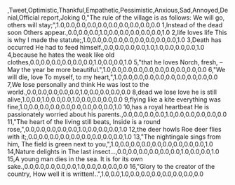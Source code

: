 ,Tweet,Optimistic,Thankful,Empathetic,Pessimistic,Anxious,Sad,Annoyed,Denial,Official report,Joking
0,"The rule of the village is as follows: We will go, others will stay;",1.0,0.0,0.0,0.0,0.0,0.0,0.0,0.0,0.0,0.0
1,Instead of the dead soon Others appear.,0.0,0.0,0.0,1.0,0.0,0.0,0.0,0.0,0.0,1.0
2,life loves life This is why I made the statute;,1.0,0.0,0.0,0.0,0.0,0.0,0.0,0.0,0.0,1.0
3,Death has occurred He had to feed himself.,0.0,0.0,0.0,0.0,1.0,1.0,0.0,0.0,0.0,1.0
4,because he hates the weak like old clothes,0.0,0.0,0.0,0.0,0.0,0.0,1.0,0.0,0.0,1.0
5,"that he loves Norch, fresh, – May the year be more beautiful.",1.0,0.0,0.0,0.0,0.0,0.0,0.0,0.0,0.0,0.0
6,"We will die, love To myself, to my heart,",1.0,0.0,0.0,0.0,0.0,0.0,0.0,0.0,0.0,0.0
7,We lose personally and think He was lost to the world.,0.0,0.0,0.0,0.0,0.0,1.0,0.0,0.0,0.0,0.0
8,dead we lose love he is still alive,1.0,0.0,1.0,0.0,0.0,1.0,0.0,0.0,0.0,0.0
9,flying like a kite everything was fine,1.0,0.0,0.0,0.0,0.0,0.0,0.0,0.0,0.0,1.0
10,has a royal heartbeat He is passionately worried about his parents.,0.0,0.0,0.0,0.0,1.0,0.0,0.0,0.0,0.0,0.0
11,"The heart of the living still beats, Inside is a round rose,",0.0,0.0,0.0,0.0,0.0,1.0,0.0,0.0,0.0,1.0
12,the deer howls Roe deer flies with it;,0.0,0.0,0.0,0.0,0.0,0.0,0.0,0.0,0.0,1.0
13,"The nightingale sings from him, The field is green next to you,",1.0,0.0,0.0,0.0,0.0,0.0,0.0,0.0,0.0,1.0
14,Nature delights in The last insect...,0.0,0.0,0.0,0.0,0.0,0.0,1.0,0.0,0.0,1.0
15,A young man dies in the sea. It is for its own sake.,0.0,0.0,0.0,0.0,0.0,1.0,0.0,0.0,0.0,0.0
16,"Glory to the creator of the country, How well it is written!..",1.0,0.0,1.0,0.0,0.0,0.0,0.0,0.0,0.0,0.0
